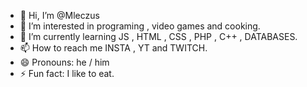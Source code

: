 - 👋 Hi, I’m @Mleczus
- 👀 I’m interested in programing , video games and cooking.
- 🌱 I’m currently learning JS , HTML , CSS , PHP , C++ , DATABASES.
- 📫 How to reach me INSTA , YT and TWITCH.
- 😄 Pronouns: he / him
- ⚡ Fun fact: I like to eat.

<!---
Mleczus/Mleczus is a ✨ special ✨ repository because its `README.md` (this file) appears on your GitHub profile.
You can click the Preview link to take a look at your changes.
--->
